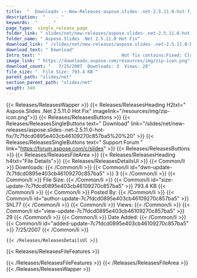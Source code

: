 ```yaml
---
title:  "  Downloads ---New-Releases-aspose.slides-.net-2.5.11.0-hot-fix . " 
description:  "    . " 
keywords:  "    . " 
page_type:  single_release_page
folder_link: " slides/net/new-releases/aspose.slides-.net-2.5.11.0-hot-fix/"
folder_name: " Aspose.Slides .Net 2.5.11.0 Hot Fix"
download_link: " /slides/net/new-releases/aspose.slides-.net-2.5.11.0-hot-fix/7c7fdcd0895e403cb46109270c857ba5"
download_text: " Download"
Intro_text: " 								Hot fix contains:Fixed: Cloning slides with Arc autoshape. PowerPoint 20..."
image_link: " https://downloads.aspose.com/resources/img/zip-icon.png"
download_count: "   7/25/2007  Downloads: 3  Views: 28"
file_size: "  File Size: 793.4 KB "
parent_path: "slides/net"
section_parent_path: "slides/net"
weight: 340 
---
```


{{< Releases/ReleasesWapper >}}
  {{< Releases/ReleasesHeading H2txt=" Aspose.Slides .Net 2.5.11.0 Hot Fix" imagelink="/resources/img/zip-icon.png">}}
  {{< Releases/ReleasesButtons >}}
    {{< Releases/ReleasesSingleButtons text=" Download" link="/slides/net/new-releases/aspose.slides-.net-2.5.11.0-hot-fix/7c7fdcd0895e403cb46109270c857ba5%20%20" >}}
    {{< Releases/ReleasesSingleButtons text=" Support Forum " link="https://forum.aspose.com/c/slides" >}}
  {{< Releases/ReleasesButtons >}}
  {{< Releases/ReleasesFileArea >}}
    {{< Releases/ReleasesHeading h4txt="File Details">}}
    {{< Releases/ReleasesDetailsUl >}}
            {{< Common/li  >}} Downloads: {{< /Common/li >}} 
      {{< Common/li id="dwn-update-7c7fdcd0895e403cb46109270c857ba5" >}} 3 {{< /Common/li >}} 
      {{< Common/li  >}} File Size: {{< /Common/li >}} 
      {{< Common/li id="size-update-7c7fdcd0895e403cb46109270c857ba5" >}} 793.4 KB {{< /Common/li >}} 
      {{< Common/li  >}} Posted By: {{< /Common/li >}} 
      {{< Common/li id="author-update-7c7fdcd0895e403cb46109270c857ba5" >}} ShL77 {{< /Common/li >}} 
      {{< Common/li  >}} Views: {{< /Common/li >}} 
      {{< Common/li id="view-update-7c7fdcd0895e403cb46109270c857ba5" >}} 29 {{< /Common/li >}} 
      {{< Common/li  >}} Date Added: {{< /Common/li >}} 
      {{< Common/li id="added-update-7c7fdcd0895e403cb46109270c857ba5" >}} 7/25/2007 {{< /Common/li >}} 

    {{< /Releases/ReleasesDetailsUl >}}

  {{< Releases/ReleasesFileFeatures >}}
      
  {{< /Releases/ReleasesFileFeatures >}}
 {{< /Releases/ReleasesFileArea >}}
{{< /Releases/ReleasesWapper >}}


